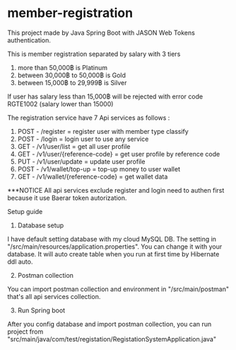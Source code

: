 # member-registration
This project made by Java Spring Boot with JASON Web Tokens authentication.

This is member registration separated by salary with 3 tiers
1. more than 50,000฿ is Platinum
2. between 30,000฿ to 50,000฿ is Gold
3. between 15,000฿ to 29,999฿ is Silver

If user has salary less than 15,000฿ will be rejected with error code RGTE1002 (salary lower than 15000)

The registration service have 7 Api services as follows :
1. POST - /register = register user with member type classify
2. POST - /login = login user to use any service
3. GET - /v1/user/list = get all user profile
4. GET - /v1/user/{reference-code} = get user profile by reference code
5. PUT - /v1/user/update = update user profile
6. POST - /v1/wallet/top-up = top-up money to user wallet
7. GET - /v1/wallet/{reference-code} = get wallet data

***NOTICE All api services exclude register and login need to authen first because it use Baerar token autorization. 

Setup guide
1. Database setup

I have default setting database with my cloud MySQL DB. The setting in "/src/main/resources/application.properties". You can change it with your database. It will auto create table when you run at first time by Hibernate ddl auto.

2. Postman collection

You can import postman collection and environment in "/src/main/postman" that's all api services collection.

3. Run Spring boot

After you config database and import postman collection, you can run project from "src/main/java/com/test/registation/RegistationSystemApplication.java"
